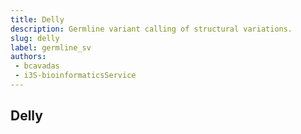 ```yaml
---
title: Delly
description: Germline variant calling of structural variations.
slug: delly
label: germline_sv
authors:
 - bcavadas
 - i3S-bioinformaticsService
---
```


## Delly
